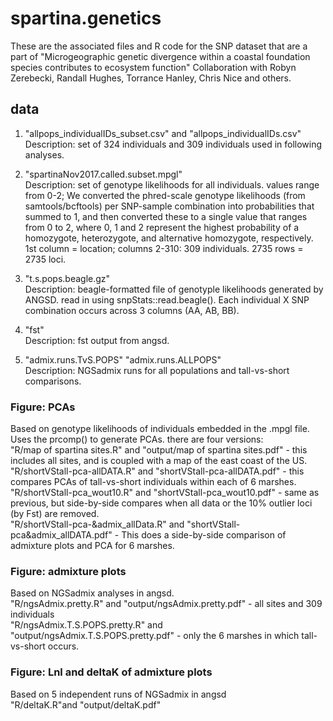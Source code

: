 # spartina.genetics

These are the associated files and R code for the SNP dataset that are a part of "Microgeographic genetic divergence within a coastal foundation species contributes to ecosystem function" Collaboration with Robyn Zerebecki, Randall Hughes, Torrance Hanley, Chris Nice and others.

## data

1) "allpops_individualIDs_subset.csv" and "allpops_individualIDs.csv"  
Description: set of 324 individuals and 309 individuals used in following analyses.  

2) "spartinaNov2017.called.subset.mpgl"  
Description: set of genotype likelihoods for all individuals. values range from 0-2; We converted the phred-scale genotype likelihoods (from samtools/bcftools) per SNP-sample combination into probabilities that summed to 1, and then converted these to a single value that ranges from 0 to 2, where 0, 1 and 2 represent the highest probability of a homozygote, heterozygote, and alternative homozygote, respectively. 1st column = location; columns 2-310: 309 individuals. 2735 rows = 2735 loci. 

3) "t.s.pops.beagle.gz"  
Description: beagle-formatted file of genotyple likelihoods generated by ANGSD. read in using snpStats::read.beagle(). Each individual X SNP combination occurs across 3 columns (AA, AB, BB).

4) "fst"  
Description: fst output from angsd.  

5) "admix.runs.TvS.POPS" "admix.runs.ALLPOPS"  
Description: NGSadmix runs for all populations and tall-vs-short comparisons.

### Figure: PCAs  
Based on genotype likelihoods of individuals embedded in the .mpgl file.  Uses the prcomp() to generate PCAs. there are four versions:  
"R/map of spartina sites.R" and "output/map of spartina sites.pdf" - this includes all sites, and is coupled with a map of the east coast of the US.  
"R/shortVStall-pca-allDATA.R" and "shortVStall-pca-allDATA.pdf" - this compares PCAs of tall-vs-short individuals within each of 6 marshes.     
"R/shortVStall-pca_wout10.R" and "shortVStall-pca_wout10.pdf" - same as previous, but side-by-side compares when all data or the 10% outlier loci (by Fst) are removed.  
"R/shortVStall-pca-&admix_allData.R" and "shortVStall-pca&admix_allDATA.pdf" - This does a side-by-side comparison of admixture plots and PCA for 6 marshes.    

### Figure: admixture plots  
Based on NGSadmix analyses in angsd.  
"R/ngsAdmix.pretty.R" and "output/ngsAdmix.pretty.pdf"  - all sites and 309 individuals  
"R/ngsAdmix.T.S.POPS.pretty.R" and "output/ngsAdmix.T.S.POPS.pretty.pdf" - only the 6 marshes in which tall-vs-short occurs.   

### Figure: Lnl and deltaK of admixture plots  
Based on 5 independent runs of NGSadmix in angsd  
"R/deltaK.R"and "output/deltaK.pdf"  


